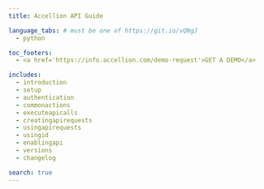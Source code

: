 ```yaml
---
title: Accellion API Guide

language_tabs: # must be one of https://git.io/vQNgJ
  - python

toc_footers:
  - <a href='https://info.accellion.com/demo-request'>GET A DEMO</a>

includes:
  - introduction
  - setup
  - authentication
  - commonactions
  - executeapicalls
  - creatingapirequests
  - usingapirequests
  - usingid
  - enablingapi
  - versions
  - changelog

search: true
---
```

